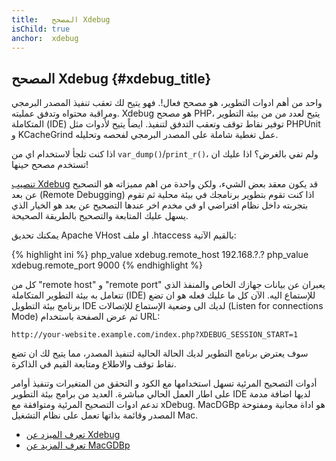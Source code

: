 ```yaml
---
title:   المصحح Xdebug
isChild: true
anchor:  xdebug
---
```


## المصحح Xdebug {#xdebug_title}

واحد من أهم ادوات التطوير، هو مصحح فعال!. فهو يتيح لك تعقب تنفيذ المصدر البرمجي ومراقبة محتواه وتدفق عمليته.
Xdebug هو مصحح PHP، يتيح لعدد من من بيئة التطوير المتكاملة (IDE) توفير نقاط توقف وتعقب التدفق لتنفيذ.
ايضاً يتيح لأدوات مثل PHPUnit و KCacheGrind عمل تغطية شاملة على المصدر البرمجي لفحصه وتحليله.

اذا كنت تلجأ لاستخدام اي من `var_dump()`/`print_r()`، ولم تفي بالغرض؟ اذا عليك ان تستخدم مصحح حينها!

[تنصيب Xdebug][xdebug-install] قد يكون معقد بعض الشيء، ولكن واحدة من اهم مميزاته هو التصحيح عن بعد (Remote Debugging)
اذا كنت تقوم بتطوير برنامجك في بيئة محلية ثم تقوم بتجربته داخل نظام افتراضي او في مخدم اخر عندها التصحيح عن بعد هو الخيار
الذي يسهل عليك المتابعة والتصحيح بالطريقة الصحيحة.

يمكنك تحديق Apache VHost او ملف .htaccess بالقيم الآتية:

{% highlight ini %}
php_value xdebug.remote_host 192.168.?.?
php_value xdebug.remote_port 9000
{% endhighlight %}

كل من "remote host" و "remote port" يعبران عن بيانات جهازك الخاص والمنفذ الذي تتعامل به بيئة التطوير المتكاملة (IDE) للإستماع اليه.
الآن كل ما عليك فعله هو ان تضع برنامج بيئة التطويل IDE لديك الى وضعية الإستماع للإتصالات (Listen for connections Mode) ثم عرض الصفحة باستخدام URL:

    http://your-website.example.com/index.php?XDEBUG_SESSION_START=1

سوف يعترض برنامج التطوير لديك الحالة الحالية لتنفيذ المصدر، مما يتيح لك ان تضع نقاط توقف والاطلاع ومتابعة القيم في الذاكرة.

أدوات التصحيح المرئية تسهل استخدامها مع الكود و التحقق من المتغيرات وتنفيذ أوامر على اطار العمل الحالي مباشرة.
العديد من برامج بيئة التطوير IDE لديها اضافة مدمة تدعم ادوات التصحيح المرئية ومتوافقة مع xDebug.
MacDGBp هو اداة مجانية ومفتوحة المصدر وقائمة بذاتها تعمل على نظام التشغيل Mac.

 * [تعرف الميزد عن Xdebug][xdebug-docs]
 * [تعرف المزيد عن MacGDBp][macgdbp-install]


[xdebug-install]: http://xdebug.org/docs/install
[xdebug-docs]: http://xdebug.org/docs/
[macgdbp-install]: http://www.bluestatic.org/software/macgdbp/
